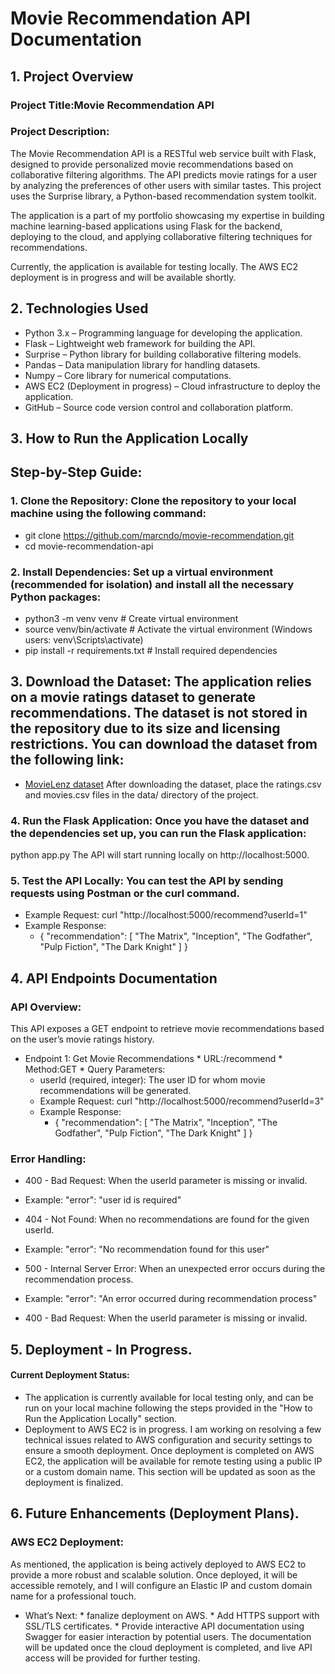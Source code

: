 # Movie Recommendation API Documentation

## 1. Project Overview
 ### Project Title:Movie Recommendation API
 ### Project Description:
The Movie Recommendation API is a RESTful web service built with Flask, designed to provide personalized movie recommendations based on collaborative filtering algorithms. The API predicts movie ratings for a user by analyzing the preferences of other users with similar tastes. This project uses the Surprise library, a Python-based recommendation system toolkit.

The application is a part of my portfolio showcasing my expertise in building machine learning-based applications using Flask for the backend, deploying to the cloud, and applying collaborative filtering techniques for recommendations.

Currently, the application is available for testing locally. The AWS EC2 deployment is in progress and will be available shortly.

## 2. Technologies Used
 * Python 3.x – Programming language for developing the application.
 * Flask – Lightweight web framework for building the API.
 * Surprise – Python library for building collaborative filtering models.
 * Pandas – Data manipulation library for handling datasets.
 * Numpy – Core library for numerical computations.
 * AWS EC2 (Deployment in progress) – Cloud infrastructure to deploy the application.
 * GitHub – Source code version control and collaboration platform.

## 3. How to Run the Application Locally
 ## Step-by-Step Guide:
  ### 1. Clone the Repository: Clone the repository to your local machine using the following command:
   * git clone https://github.com/marcndo/movie-recommendation.git
   * cd movie-recommendation-api
  ### 2. Install Dependencies: Set up a virtual environment (recommended for isolation) and install all the necessary Python packages:
   * python3 -m venv venv  # Create virtual environment
   * source venv/bin/activate  # Activate the virtual environment (Windows users: venv\Scripts\activate)
   * pip install -r requirements.txt  # Install required dependencies
  ## 3. Download the Dataset: The application relies on a movie ratings dataset to generate recommendations. The dataset is not stored in the repository due to its size and licensing restrictions. You can download the dataset from the following link:
   * [MovieLenz dataset](https://www.kaggle.com/datasets/grouplens/movielens-20m-dataset)
After downloading the dataset, place the ratings.csv and movies.csv files in the data/ directory of the project.
  ### 4. Run the Flask Application: Once you have the dataset and the dependencies set up, you can run the Flask application:
python app.py
The API will start running locally on http://localhost:5000.
  ### 5. Test the API Locally: You can test the API by sending requests using Postman or the curl command.
   * Example Request:
  curl "http://localhost:5000/recommend?userId=1"
   * Example Response:
     - {
       "recommendation": [
           "The Matrix",
           "Inception",
           "The Godfather",
           "Pulp Fiction",
           "The Dark Knight"
       ]
    }
  ## 4. API Endpoints Documentation
   ### API Overview:
This API exposes a GET endpoint to retrieve movie recommendations based on the user’s movie ratings history.
   - Endpoint 1: Get Movie Recommendations
    * URL:/recommend
    * Method:GET
    * Query Parameters:
     * userId (required, integer): The user ID for whom movie recommendations will be generated.
     * Example Request:
    curl "http://localhost:5000/recommend?userId=3"
     * Example Response:
       - {
       "recommendation": [
           "The Matrix",
           "Inception",
           "The Godfather",
           "Pulp Fiction",
           "The Dark Knight"
       ]
    }
  ### Error Handling:
  * 400 - Bad Request: When the userId parameter is missing or invalid.
   * Example: "error": "user id is required"
  * 404 - Not Found: When no recommendations are found for the given userId.
   * Example: "error": "No recommendation found for this user"
  * 500 - Internal Server Error: When an unexpected error occurs during the recommendation process.
   * Example: "error": "An error occurred during recommendation process"

  * 400 - Bad Request: When the userId parameter is missing or invalid.
  ## 5. Deployment - In Progress.
  #### Current Deployment Status:
   * The application is currently available for local testing only, and can be run on your local machine following the steps provided in the "How to Run the Application Locally" section.
   * Deployment to AWS EC2 is in progress. I am working on resolving a few technical issues related to AWS configuration and security settings to ensure a smooth deployment.
Once deployment is completed on AWS EC2, the application will be available for remote testing using a public IP or a custom domain name. This section will be updated as soon as the deployment is finalized.
 ## 6. Future Enhancements (Deployment Plans).
  ### AWS EC2 Deployment:
 As mentioned, the application is being actively deployed to AWS EC2 to provide a more robust and scalable solution. Once deployed, it will be accessible remotely, and I will configure an Elastic IP and custom domain name for a professional touch.
   * What’s Next:
    * fanalize deployment on AWS.
    * Add HTTPS support with SSL/TLS certificates.
    * Provide interactive API documentation using Swagger for easier interaction by potential users.
The documentation will be updated once the cloud deployment is completed, and  live API access will be provided for further testing.


